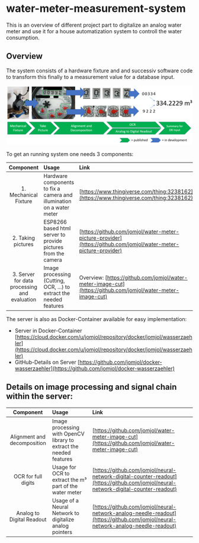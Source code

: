 # water-meter-measurement-system
This is an overview of different project part to digitalize an analog water meter and use it for a house automatization system to controll the water consumption.

## Overview

The system consists of a hardware fixture and and successiv software code to transform this finally to a measurement value for a database input.

<img src="./images/overview.png">

To get an running system one needs 3 components:


| Component | 	Usage  |	Link |
|:--------------:|:-------------|:--------|
| 1. Mechanical Fixture |	Hardware components to fix a camera and illumination on a water meter  | [https://www.thingiverse.com/thing:3238162](https://www.thingiverse.com/thing:3238162)  |
| 2. Taking pictures |	ESP8266 based html server to provide pictures from the camera  | [https://github.com/jomjol/water-meter-picture-provider](https://github.com/jomjol/water-meter-picture-provider)  |
| 3. Server for data processing and evaluation |	Image processing (Cutting, OCR, ...) to extract the needed features  | Overview: [https://github.com/jomjol/water-meter-image-cut](https://github.com/jomjol/water-meter-image-cut) |

The server is also as Docker-Container available for easy implementation:
* Server in Docker-Container [https://cloud.docker.com/u/jomjol/repository/docker/jomjol/wasserzaehler](https://cloud.docker.com/u/jomjol/repository/docker/jomjol/wasserzaehler)
* GitHub-Details on Server [https://github.com/jomjol/docker-wasserzaehler](https://github.com/jomjol/docker-wasserzaehler)



## Details on image processing and signal chain within the server:

| Component | 	Usage  |	Link |
|:--------------:|:-------------|:--------|
| Alignment and decomposition |	Image processing with OpenCV library to extract the needed features  | [https://github.com/jomjol/water-meter-image-cut](https://github.com/jomjol/water-meter-image-cut) |
| OCR for full digits |	Usage for OCR to extract the m³ part of the water meter  | [https://github.com/jomjol/neural-network-digital-counter-readout](https://github.com/jomjol/neural-network-digital-counter-readout) |
| Analog to Digital Readout |	Usage of a Neural Network to digitalize analog pointers | [https://github.com/jomjol/neural-network-analog-needle-readout](https://github.com/jomjol/neural-network-analog-needle-readout) |
